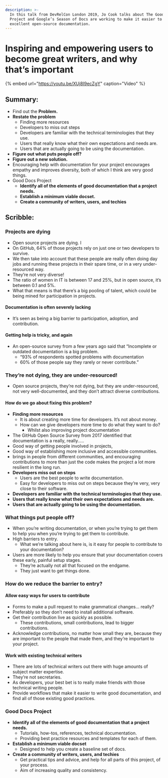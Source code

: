 ```yaml
---
description: >-
  In this talk from DevRelCon London 2019, Jo Cook talks about The Good Docs
  Project and Google’s Season of Docs are working to make it easier to create
  excellent open-source documentation.
---
```


# Inspiring and empowering users to become great writers, and why that’s important

{% embed url="https://youtu.be/XUj8I9ecZgY" caption="Video" %}

## Summary:

* Find out the **Problem.**
* **Restate the problem** 
  * Finding more resources 
  * Developers to miss out steps
  * Developers are familiar with the technical terminologies that they use. 
  * Users that really know what their own expectations and needs are.
  * Users that are actually going to be using the documentation.
* **Figure out what puts people off?**
* **Figure out a new solution.** 
* Encouraging help with documentation for your project encourages empathy and improves diversity, both of which I think are very good things.
* Good Docs Project
  * **Identify all of the elements of good documentation that a project needs.**
  * **Establish a minimum viable docset.**
  * **Create a community of writers, users, and techies**

## Scribble: 

### Projects are dying

* Open source projects are dying. I
* On GitHub, 64% of those projects rely on just one or two developers to survive.
* We then take into account that these people are really often doing day jobs and running these projects in their spare time, or in a very under-resourced way. 
* They’re not very diverse! 
* The ratio of women in IT is between 17 and 25%, but in open source, it’s between 0.1 and 5%. 
* What that means is that there’s a big pooling of talent, which could be being mined for participation in projects.

#### Documentation is often severely lacking

* It’s seen as being a big barrier to participation, adoption, and contribution. 

#### Getting help is tricky, and again

* An open-source survey from a few years ago said that “Incomplete or outdated documentation is a big problem. 
  * “93% of respondents spotted problems with documentation
  *  60% of those people say they rarely or never contribute.”

### 

### They’re not dying, they are under-resourced!

* Open source projects, they’re not dying, but they are under-resourced, not very well-documented, and they don’t attract diverse contributions.

#### How do we go about fixing this problem? 

* **Finding more resources** 
  * It is about creating more time for developers. It’s not about money. 
  * How can we give developers more time to do what they want to do? 
    * Whilst also improving project documentation‌
* The GitHub Open Source Survey from 2017 identified that documentation is a really, really.…. 
* Good way of getting people involved in projects,
* Good way of establishing more inclusive and accessible communities. 
* brings in people from different communities, and encouraging contributions to more than just the code makes the project a lot more resilient in the long run. 
* **Developers miss out on steps**
  * Users are the best people to write documentation.
  * Easy for developers to miss out on steps because they’re very, very close to their software.
* **Developers are familiar with the technical terminologies that they use.** 
* **Users that really know what their own expectations and needs are.**
* **Users that are actually going to be using the documentation.**

### 

### What things put people off?

* When you’re writing documentation, or when you’re trying to get them to help you when you’re trying to get them to contribute.
* High barriers to entry.
  *  What we’re talking about here is, is it easy for people to contribute to your documentation? 
* Users are more likely to help you ensure that your documentation covers these early, painful setup stages.
  * They’re actually not all that focused on the endgame. 
  * They just want to get things done.  

### How do we reduce the barrier to entry? 

#### Allow easy ways for users to contribute 

* Forms to make a pull request to make grammatical changes... really? 
* Preferably so they don’t need to install additional software.
* Get their contribution live as quickly as possible. 
  * These contributions, small contributions, lead to bigger contributions.
* Acknowledge contributions, no matter how small they are, because they are important to the people that made them, and they’re important to your project.

#### Work with existing technical writers

* There are lots of technical writers out there with huge amounts of subject matter expertise. 
* They’re not secretaries. 
* As developers, your best bet is to really make friends with those technical writing people. 
* Provide workflows that make it easier to write good documentation, and find all of those existing good practices. 

### Good Docs Project

* **Identify all of the elements of good documentation that a project needs.** 
  * Tutorials, how-tos, references, technical documentation. 
  * Providing best practice resources and templates for each of them. 
* **Establish a minimum viable docset**
  * Designed to help you create a baseline set of docs. 
* **Create a community of writers, users, and techies**
  * Get practical tips and advice, and help for all parts of this project, of your process. 
  * Aim of increasing quality and consistency. 

